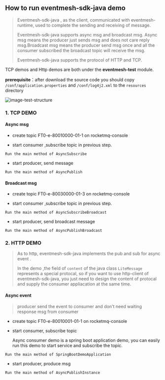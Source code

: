 ## How to run eventmesh-sdk-java demo

> Eventmesh-sdk-java , as the client, communicated with eventmesh-runtime, used to complete the sending and receiving of message.  
>
> Eventmesh-sdk-java supports async msg and broadcast msg. Async msg means the producer just sends msg and does not care reply msg.Broadcast msg means the producer send msg once and all the consumer subscribed the broadcast topic will receive the msg. 
>
> Eventmesh-sdk-java supports  the protocol  of HTTP and TCP.  

TCP demos and Http demos are both under the **eventmesh-test** module.

**prerequisite**：after download the source code you should copy `/conf/application.properties` and `/conf/log4j2.xml` to the `resources` directory

![image-test-structure](../../images/eventmesh-test-structure.png)

###  1. TCP DEMO

#### Async msg 

- create topic FT0-e-80010000-01-1 on rocketmq-console

- start consumer ,subscribe topic in previous step. 

```
Run the main method of AsyncSubscribe
```

- start producer, send  message


```
Run the main method of AsyncPublish
```

#### Broadcast msg 

- create topic FT0-e-80030000-01-3 on rocketmq-console

- start consumer ,subscribe topic in previous step. 

```
Run the main method of AsyncSubscribeBroadcast
```

* start producer, send broadcast message

```
Run the main method of AsyncPublishBroadcast
```

### 2. HTTP DEMO

> As to http, eventmesh-sdk-java implements  the pub and sub for async event . 
>
> In the demo ,the field of `content` of the java class `LiteMessage` represents a special protocal, so if you want to use http-client of eventmesh-sdk-java, you just need to design the content of protocal and supply the consumer appliacation at the same time.

#### Async event

> producer send the event to consumer and don't need waiting response msg from consumer

- create topic FT0-e-80010001-01-1 on rocketmq-console

- start consumer, subscribe topic

  Async consumer demo is a spring boot application demo,  you can easily run this demo to start service and subscribe the topic.

```
Run the main method of SpringBootDemoApplication
```

- start producer, produce msg

```
Run the main method of AsyncPublishInstance
```

